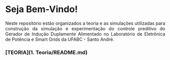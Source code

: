 # Seja Bem-Vindo!

<p ALIGN=justify>Neste repositório estão organizados a teoria e as simulações utilizadas para construção da simulação e experimentação do controle preditivo do Gerador de Indução Duplamente Alimentado no Laboratório de Eletrônica de Potência e Smart Grids da UFABC - Santo André.</p>

### [TEORIA](1. Teoria/README.md)

